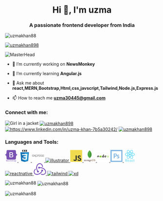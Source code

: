 <h1 align="center">Hi 👋, I'm uzma</h1>
<h3 align="center">A passionate frontend developer from India</h3>

<p align="left"> <img src="https://komarev.com/ghpvc/?username=uzmakhan88&label=Profile%20views&color=0e75b6&style=flat" alt="uzmakhan88" /> </p>

<p align="left"> <a href="https://twitter.com/uzmakhan898" target="blank"><img src="https://img.shields.io/twitter/follow/uzmakhan898?logo=twitter&style=for-the-badge" alt="uzmakhan898" /></a> </p>

![MasterHead](https://i2.wp.com/vibeforgenz.lk/wp-content/uploads/2021/11/ApprehensiveDrearyCaimanlizard-size_restricted.gif?fit=560%2C460&ssl=1)
- 🔭 I’m currently working on **NewsMonkey**


- 🌱 I’m currently learning **Angular.js**

- 💬 Ask me about **react,MERN,Bootstrap,Html,css,javscript,Tailwind,Node.js,Express.js**

- 📫 How to reach me **uzma30445@gmail.com**

<h3 align="left">Connect with me:</h3>
<p align="left">
<img src="https://c.tenor.com/XZXO-gtvIdUAAAAd/dan-coding.gif height:"400" alt="Girl in a jacket" width:"400" > 
<a href="https://twitter.com/uzmakhan898" target="blank"><img align="center" src="https://raw.githubusercontent.com/rahuldkjain/github-profile-readme-generator/master/src/images/icons/Social/twitter.svg" alt="uzmakhan898" height="30" width="40" /></a>
<a href="https://linkedin.com/in/https://www.linkedin.com/in/uzma-khan-7b5a30242/" target="blank"><img align="center" src="https://raw.githubusercontent.com/rahuldkjain/github-profile-readme-generator/master/src/images/icons/Social/linked-in-alt.svg" alt="https://www.linkedin.com/in/uzma-khan-7b5a30242/" height="30" width="40" /></a>
<a href="https://instagram.com/uzma_898" target="blank"><img align="center" src="https://raw.githubusercontent.com/rahuldkjain/github-profile-readme-generator/master/src/images/icons/Social/instagram.svg" alt="uzmakhan898" height="30" width="40" /></a>
</p>

<h3 align="left">Languages and Tools:</h3>
<p align="left"> <a href="https://getbootstrap.com" target="_blank" rel="noreferrer"> <img src="https://raw.githubusercontent.com/devicons/devicon/master/icons/bootstrap/bootstrap-plain-wordmark.svg" alt="bootstrap" width="40" height="40"/> </a> <a href="https://www.w3schools.com/css/" target="_blank" rel="noreferrer"> <img src="https://raw.githubusercontent.com/devicons/devicon/master/icons/css3/css3-original-wordmark.svg" alt="css3" width="40" height="40"/> </a> <a href="https://expressjs.com" target="_blank" rel="noreferrer"> <img src="https://raw.githubusercontent.com/devicons/devicon/master/icons/express/express-original-wordmark.svg" alt="express" width="40" height="40"/> </a> <a href="https://www.adobe.com/in/products/illustrator.html" target="_blank" rel="noreferrer"> <img src="https://www.vectorlogo.zone/logos/adobe_illustrator/adobe_illustrator-icon.svg" alt="illustrator" width="40" height="40"/> </a> <a href="https://developer.mozilla.org/en-US/docs/Web/JavaScript" target="_blank" rel="noreferrer"> <img src="https://raw.githubusercontent.com/devicons/devicon/master/icons/javascript/javascript-original.svg" alt="javascript" width="40" height="40"/> </a> <a href="https://www.mongodb.com/" target="_blank" rel="noreferrer"> <img src="https://raw.githubusercontent.com/devicons/devicon/master/icons/mongodb/mongodb-original-wordmark.svg" alt="mongodb" width="40" height="40"/> </a> <a href="https://nodejs.org" target="_blank" rel="noreferrer"> <img src="https://raw.githubusercontent.com/devicons/devicon/master/icons/nodejs/nodejs-original-wordmark.svg" alt="nodejs" width="40" height="40"/> </a> <a href="https://www.photoshop.com/en" target="_blank" rel="noreferrer"> <img src="https://raw.githubusercontent.com/devicons/devicon/master/icons/photoshop/photoshop-line.svg" alt="photoshop" width="40" height="40"/> </a> <a href="https://reactjs.org/" target="_blank" rel="noreferrer"> <img src="https://raw.githubusercontent.com/devicons/devicon/master/icons/react/react-original-wordmark.svg" alt="react" width="40" height="40"/> </a> <a href="https://reactnative.dev/" target="_blank" rel="noreferrer"> <img src="https://reactnative.dev/img/header_logo.svg" alt="reactnative" width="40" height="40"/> </a> <a href="https://redux.js.org" target="_blank" rel="noreferrer"> <img src="https://raw.githubusercontent.com/devicons/devicon/master/icons/redux/redux-original.svg" alt="redux" width="40" height="40"/> </a> <a href="https://tailwindcss.com/" target="_blank" rel="noreferrer"> <img src="https://www.vectorlogo.zone/logos/tailwindcss/tailwindcss-icon.svg" alt="tailwind" width="40" height="40"/> </a> <a href="https://www.adobe.com/products/xd.html" target="_blank" rel="noreferrer"> <img src="https://cdn.worldvectorlogo.com/logos/adobe-xd.svg" alt="xd" width="40" height="40"/> </a> </p>

<p><img align="left" src="https://github-readme-stats.vercel.app/api/top-langs?username=uzmakhan88&show_icons=true&locale=en&layout=compact" alt="uzmakhan88" /></p>

<p>&nbsp;<img align="center" src="https://github-readme-stats.vercel.app/api?username=uzmakhan88&show_icons=true&locale=en" alt="uzmakhan88" /></p>

<p><img align="center" src="https://github-readme-streak-stats.herokuapp.com/?user=uzmakhan88&" alt="uzmakhan88" /></p>
